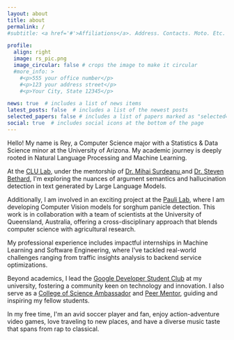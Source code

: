 ```yaml
---
layout: about
title: about
permalink: /
#subtitle: <a href='#'>Affiliations</a>. Address. Contacts. Moto. Etc.

profile:
  align: right
  image: rs_pic.png
  image_circular: false # crops the image to make it circular
  #more_info: >
    #<p>555 your office number</p>
    #<p>123 your address street</p>
    #<p>Your City, State 12345</p>

news: true  # includes a list of news items
latest_posts: false  # includes a list of the newest posts
selected_papers: false # includes a list of papers marked as "selected={true}"
social: true  # includes social icons at the bottom of the page
---
```


Hello! My name is Rey, a Computer Science major with a Statistics & Data Science minor at the University of Arizona. My academic journey is deeply rooted in Natural Language Processing and Machine Learning. 

At the [CLU Lab](https://clulab.org/), under the mentorship of [Dr. Mihai Surdeanu ](https://surdeanu.cs.arizona.edu/mihai/) and [Dr. Steven Bethard](https://bethard.github.io/), I'm exploring the nuances of argument semantics and hallucination detection in text generated by Large Language Models.

Additionally, I am involved in an exciting project at the [Pauli Lab](https://thepaulilab.com/), where I am developing Computer Vision models for sorghum panicle detection. This work is in collaboration with a team of scientists at the University of Queensland, Australia, offering a cross-disciplinary approach that blends computer science with agricultural research.

My professional experience includes impactful internships in Machine Learning and Software Engineering, where I've tackled real-world challenges ranging from traffic insights analysis to backend service optimizations.

Beyond academics, I lead the [Google Developer Student Club](https://www.instagram.com/gdsc_ua/) at my university, fostering a community keen on technology and innovation. I also serve as a [College of Science Ambassador](https://science.arizona.edu/person/rey-sanayei) and [Peer Mentor](https://www.cs.arizona.edu/about/cs-buddy-mentor-program), guiding and inspiring my fellow students.

In my free time, I'm an avid soccer player and fan, enjoy action-adventure video games, love traveling to new places, and have a diverse music taste that spans from rap to classical.